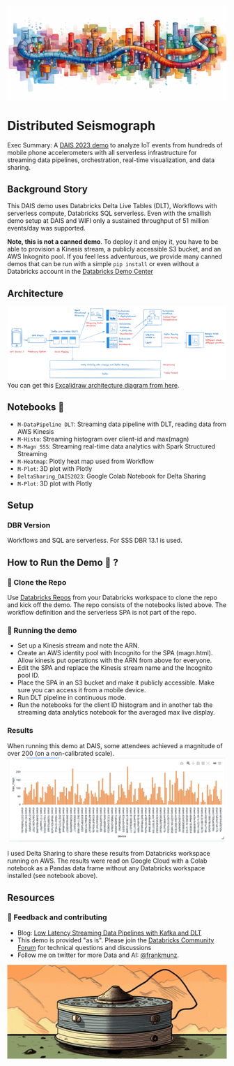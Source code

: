 ![Arch](img/data-pipeline2.png)
# Distributed Seismograph
Exec Summary: A [DAIS 2023 demo](https://www.databricks.com/dataaisummit/session/embracing-future-data-engineering-serverless-real-time-lakehouse-action) to analyze IoT events from hundreds of mobile phone accelerometers with all serverless infrastructure for streaming data pipelines, orchestration, real-time visualization, and data sharing. 


## Background Story

This DAIS demo uses Databricks Delta Live Tables (DLT), Workflows with serverless compute, Databricks SQL serverless. Even with the smallish demo setup at DAIS and WIFI only a sustained throughput of 51 million events/day was supported. 

**Note, this is not a canned demo**. To deploy it and enjoy it, you have to be able to provision a Kinesis stream, a publicly accessible S3 bucket, and an AWS Inkognito pool. If you feel less adventurous, we provide many canned demos that can be run with a simple `pip install` or even without a Databricks account in the [Databricks Demo Center](https://databricks.com/demos)  

## Architecture 

![Arch](img/archdiagram.png)
You can get this [Excalidraw architecture diagram from here](motion.excalidraw). 

## Notebooks 📔 

* `M-DataPipeline DLT`: Streaming data pipeline with DLT, reading data from AWS Kinesis
* `M-Histo`: Streaming histogram over client-id and max(magn)
* `M-Magn SSS`: Streaming real-time data analytics with Spark Structured Streaming
* `M-Heatmap`: Plotly heat map used from Workflow
* `M-Plot`: 3D plot with Plotly
* `DeltaSharing_DAIS2023`: Google Colab Notebook for Delta Sharing
* `M-Plot`: 3D plot with Plotly


## Setup

### DBR Version
Workflows and SQL are serverless. For SSS DBR 13.1 is used.
## How to Run the Demo 🚀 ?
### 🐑 Clone the Repo
Use [Databricks Repos](https://docs.databricks.com/repos/index.html#clone-a-remote-git-repository) from your Databricks workspace to clone the repo and kick off the demo. The repo consists of the notebooks listed above. The workflow definition and the serverless SPA is not part of the repo.


### 🚀 Running the demo 
* Set up a Kinesis stream and note the ARN. 
* Create an AWS identity pool with Incognito for the SPA (magn.html). Allow kinesis put operations with the ARN from above for everyone. 
* Edit the SPA and replace the Kinesis stream name and the Incognito pool ID. 
* Place the SPA in an S3 bucket and make it publicly accessible. Make sure you can access it from a mobile device. 
* Run DLT pipeline in continuous mode.
* Run the notebooks for the client ID histogram and in another tab the streaming data analytics notebook for the averaged max live display.

### Results

When running this demo at DAIS, some attendees achieved a magnitude of over 200 (on a non-calibrated scale). 
![Arch](img/histo.png)

I used Delta Sharing to share these results from Databricks workspace running on AWS.
The results were read on Google Cloud with a Colab notebook as a Pandas data frame without any Databricks workspace installed (see notebook above). 



## Resources

### 🤝 Feedback and contributing

* Blog: [Low Latency Streaming Data Pipelines with Kafka and DLT](https://www.databricks.com/blog/2022/08/09/low-latency-streaming-data-pipelines-with-delta-live-tables-and-apache-kafka.html)
* This demo is provided "as is". Please join the [Databricks Community Forum](https://community.databricks.com/) for technical questions and discussions
* Follow me on twitter for more Data and AI: [@frankmunz](https://twitter.com/frankmunz). 


![Arch](img/data-magn.png)

